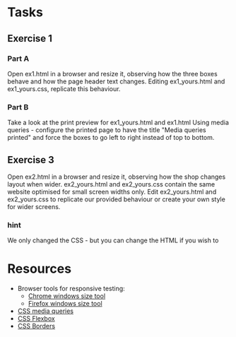 # Tasks
## Exercise 1

### Part A
Open ex1.html in a browser and resize it, observing how the three boxes behave and how the page header text changes.
Editing ex1_yours.html and ex1_yours.css, replicate this behaviour.


### Part B
Take a look at the print preview for ex1_yours.html and ex1.html
Using media queries - configure the printed page to have the title "Media queries printed" and force
the boxes to go left to right instead of top to bottom. 

## Exercise 3
Open ex2.html in a browser and resize it, observing how the shop changes layout when wider.
ex2_yours.html and ex2_yours.css contain the same website optimised for small screen widths only.
Edit ex2_yours.html and ex2_yours.css to replicate our provided behaviour or create your own style for wider screens.

### hint
We only changed the CSS - but you can change the HTML if you wish to

# Resources
* Browser tools for responsive testing:
  * [Chrome windows size tool](https://developers.google.com/web/tools/chrome-devtools/device-mode)
  * [Firefox windows size tool](https://developer.mozilla.org/en-US/docs/Tools/Responsive_Design_Mode)
* [CSS media queries](https://www.w3schools.com/cssref/css3_pr_mediaquery.asp)
* [CSS Flexbox](https://css-tricks.com/snippets/css/a-guide-to-flexbox/)
* [CSS Borders](https://www.w3schools.com/css/css_border.asp)